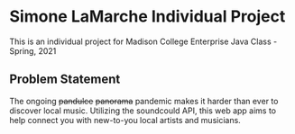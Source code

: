 # Simone LaMarche Individual Project
This is an individual project for Madison College Enterprise Java Class - Spring, 2021

## Problem Statement
The ongoing ~~pandulce~~ ~~panorama~~ pandemic  makes it harder than ever to discover local music. Utilizing the soundcould API, this web app aims to help connect you with new-to-you local artists and musicians.   